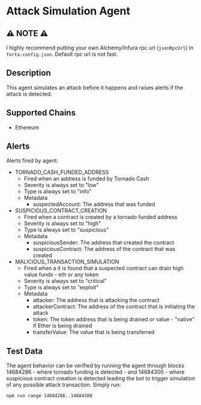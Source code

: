 # Attack Simulation Agent

## ⚠️ NOTE ⚠️

I highly recommend putting your own Alchemy/Infura rpc url (`jsonRpcUrl`) in `forta.config.json`. Default rpc url is not fast.

## Description

This agent simulates an attack before it happens and raises alerts if the attack is detected.

## Supported Chains

- Ethereum

## Alerts

Alerts fired by agent:

- TORNADO_CASH_FUNDED_ADDRESS
  - Fired when an address is funded by Tornado Cash
  - Severity is always set to "low"
  - Type is always set to "info"
  - Metadata
    - suspectedAccount: The address that was funded
- SUSPICIOUS_CONTRACT_CREATION
  - Fired when a contract is created by a tornado funded address
  - Severity is always set to "high"
  - Type is always set to "suspicious"
  - Metadata
    - suspiciousSender: The address that created the contract
    - suspiciousContract: The address of the contract that was created
- MALICIOUS_TRANSACTION_SIMULATION
  - Fired when a it is found that a suspected contract can drain high value funds - eth or any token
  - Severity is always set to "critical"
  - Type is always set to "exploit"
  - Metadata
    - attacker: The address that is attacking the contract
    - attackerContract: The address of the contract that is initiating the attack
    - token: The token address that is being drained or value - "native" if Ether is being drained
    - transferValue: The value that is being transferred

## Test Data

The agent behavior can be verified by running the agent through blocks 14684286 - where tornado funding is detected - and 14684300 - where suspicious contract creation is detected leading the bot to trigger simulation of any possible attack transaction. Simply run:

```
npm run range 14684286..14684300
```
